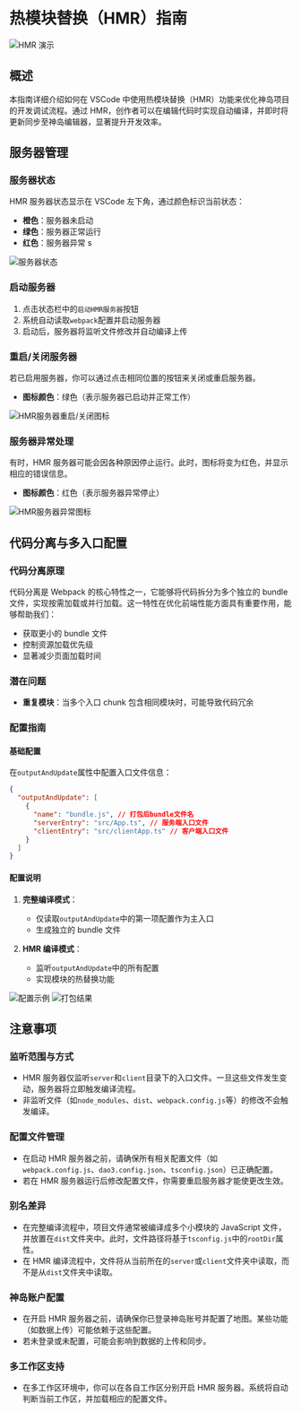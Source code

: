 # 热模块替换（HMR）指南

![HMR 演示](https://static.codemao.cn/pickduck/HJBNk__g1x.gif?hash=Fq9hwMXyh-2yGkZY1t42TXPsw57i)

## 概述

本指南详细介绍如何在 VSCode 中使用热模块替换（HMR）功能来优化神岛项目的开发调试流程。通过 HMR，创作者可以在编辑代码时实现自动编译，并即时将更新同步至神岛编辑器，显著提升开发效率。

## 服务器管理

### 服务器状态

HMR 服务器状态显示在 VSCode 左下角，通过颜色标识当前状态：

- **橙色**：服务器未启动
- **绿色**：服务器正常运行
- **红色**：服务器异常 s

![服务器状态](/QQ20241128-233644.png)

### 启动服务器

1. 点击状态栏中的`启动HMR服务器`按钮
2. 系统自动读取`webpack`配置并启动服务器
3. 启动后，服务器将监听文件修改并自动编译上传

### 重启/关闭服务器

若已启用服务器，你可以通过点击相同位置的按钮来关闭或重启服务器。

- **图标颜色**：绿色（表示服务器已启动并正常工作）

![HMR服务器重启/关闭图标](/QQ20241128-233716.png)

### 服务器异常处理

有时，HMR 服务器可能会因各种原因停止运行。此时，图标将变为红色，并显示相应的错误信息。

- **图标颜色**：红色（表示服务器异常停止）

![HMR服务器异常图标](/QQ20241128-233914.png)

## 代码分离与多入口配置

### 代码分离原理

代码分离是 Webpack 的核心特性之一，它能够将代码拆分为多个独立的 bundle 文件，实现按需加载或并行加载。这一特性在优化前端性能方面具有重要作用，能够帮助我们：

- 获取更小的 bundle 文件
- 控制资源加载优先级
- 显著减少页面加载时间

### 潜在问题

- **重复模块**：当多个入口 chunk 包含相同模块时，可能导致代码冗余

### 配置指南

#### 基础配置

在`outputAndUpdate`属性中配置入口文件信息：

```json
{
  "outputAndUpdate": [
    {
      "name": "bundle.js", // 打包后bundle文件名
      "serverEntry": "src/App.ts", // 服务端入口文件
      "clientEntry": "src/clientApp.ts" // 客户端入口文件
    }
  ]
}
```

#### 配置说明

1. **完整编译模式**：

   - 仅读取`outputAndUpdate`中的第一项配置作为主入口
   - 生成独立的 bundle 文件

2. **HMR 编译模式**：
   - 监听`outputAndUpdate`中的所有配置
   - 实现模块的热替换功能

![配置示例](/QQ20241210-141043.png)
![打包结果](/6CD4C58B97A169272B29BB0E4A7FB731.png)

## 注意事项

### 监听范围与方式

- HMR 服务器仅监听`server`和`client`目录下的入口文件。一旦这些文件发生变动，服务器将立即触发编译流程。
- 非监听文件（如`node_modules`、`dist`、`webpack.config.js`等）的修改不会触发编译。

### 配置文件管理

- 在启动 HMR 服务器之前，请确保所有相关配置文件（如`webpack.config.js`、`dao3.config.json`、`tsconfig.json`）已正确配置。
- 若在 HMR 服务器运行后修改配置文件，你需要重启服务器才能使更改生效。

### 别名差异

- 在完整编译流程中，项目文件通常被编译成多个小模块的 JavaScript 文件，并放置在`dist`文件夹中。此时，文件路径将基于`tsconfig.js`中的`rootDir`属性。
- 在 HMR 编译流程中，文件将从当前所在的`server`或`client`文件夹中读取，而不是从`dist`文件夹中读取。

### 神岛账户配置

- 在开启 HMR 服务器之前，请确保你已登录神岛账号并配置了地图。某些功能（如数据上传）可能依赖于这些配置。
- 若未登录或未配置，可能会影响到数据的上传和同步。

### 多工作区支持

- 在多工作区环境中，你可以在各自工作区分别开启 HMR 服务器。系统将自动判断当前工作区，并加载相应的配置文件。
